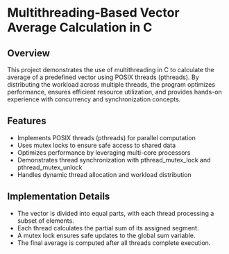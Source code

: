 # Multithreading-Based Vector Average Calculation in C

## Overview
This project demonstrates the use of multithreading in C to calculate the average of a predefined vector using POSIX threads (pthreads). By distributing the workload across multiple threads, the program optimizes performance, ensures efficient resource utilization, and provides hands-on experience with concurrency and synchronization concepts.

## Features
- Implements POSIX threads (pthreads) for parallel computation
- Uses mutex locks to ensure safe access to shared data
- Optimizes performance by leveraging multi-core processors
- Demonstrates thread synchronization with pthread_mutex_lock and pthread_mutex_unlock
- Handles dynamic thread allocation and workload distribution

## Implementation Details
- The vector is divided into equal parts, with each thread processing a subset of elements.
- Each thread calculates the partial sum of its assigned segment.
- A mutex lock ensures safe updates to the global sum variable.
- The final average is computed after all threads complete execution.
